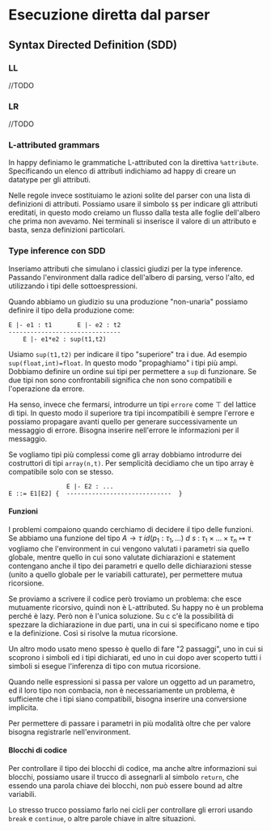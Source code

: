 # Esecuzione diretta dal parser

## Syntax Directed Definition (SDD)

### LL

//TODO

### LR

//TODO

### L-attributed grammars

In happy definiamo le grammatiche L-attributed con la direttiva `%attribute`.
Specificando un elenco di attributi indichiamo ad happy di creare un datatype per gli attributi.

Nelle regole invece sostituiamo le azioni solite del parser con una lista di definizioni di attributi.
Possiamo usare il simbolo `$$` per indicare gli attributi ereditati, in questo modo creiamo un flusso dalla testa alle foglie dell'albero che prima non avevamo. Nei terminali si inserisce il valore di un attributo e basta, senza definizioni particolari.

### Type inference con SDD

Inseriamo attributi che simulano i classici giudizi per la type inference. Passando l'environment dalla radice dell'albero di parsing, verso l'alto, ed utilizzando i tipi delle sottoespressioni.

Quando abbiamo un giudizio su una produzione "non-unaria" possiamo definire il tipo della produzione come:

```
E |- e1 : t1       E |- e2 : t2
-------------------------------
    E |- e1*e2 : sup(t1,t2)
```

Usiamo `sup(t1,t2)` per indicare il tipo "superiore" tra i due. Ad esempio `sup(float,int)=float`. In questo modo "propaghiamo" i tipi più ampi.
Dobbiamo definire un ordine sui tipi per permettere a `sup` di funzionare. Se due tipi non sono confrontabili significa che non sono compatibili e l'operazione da errore.

Ha senso, invece che fermarsi, introdurre un tipi `errore` come $\top$ del lattice di tipi.
In questo modo il superiore tra tipi incompatibili è sempre l'errore e possiamo propagare avanti quello per generare successivamente un messaggio di errore.
Bisogna inserire nell'errore le informazioni per il messaggio.

Se vogliamo tipi più complessi come gli array dobbiamo introdurre dei costruttori di tipi `array(n,t)`. Per semplicità decidiamo che un tipo array è compatibile solo con se stesso.

```
                E |- E2 : ...
E ::= E1[E2] {  -----------------------------  }
```

#### Funzioni

I problemi compaiono quando cerchiamo di decidere il tipo delle funzioni. Se abbiamo una funzione del tipo $A\rightarrow\tau~id(p_1:\tau_1,...)~d~s~:~\tau_1\times...\times\tau_n\mapsto\tau$ vogliamo che l'environment in cui vengono valutati i parametri sia quello globale, mentre quello in cui sono valutate dichiarazioni e statement contengano anche il tipo dei parametri e quello delle dichiarazioni stesse (unito a quello globale per le variabili catturate), per permettere mutua ricorsione.

Se proviamo a scrivere il codice però troviamo un problema: che esce mutuamente ricorsivo, quindi non è L-attributed.
Su happy no è un problema perché è lazy. Però non è l'unica soluzione. Su c c'è la possibilità di spezzare la dichiarazione in due parti, una in cui si specificano nome e tipo e la definizione. Così si risolve la mutua ricorsione.

Un altro modo usato meno spesso è quello di fare "2 passaggi", uno in cui si scoprono i simboli ed i tipi dichiarati, ed uno in cui dopo aver scoperto tutti i simboli si esegue l'inferenza di tipo con mutua ricorsione.

Quando nelle espressioni si passa per valore un oggetto ad un parametro, ed il loro tipo non combacia, non è necessariamente un problema, è sufficiente che i tipi siano compatibili, bisogna inserire una conversione implicita.

Per permettere di passare i parametri in più modalità oltre che per valore bisogna registrarle nell'environment.

#### Blocchi di codice

Per controllare il tipo dei blocchi di codice, ma anche altre informazioni sui blocchi, possiamo usare il trucco di assegnarli al simbolo `return`, che essendo una parola chiave dei blocchi, non può essere bound ad altre variabili.

Lo stresso trucco possiamo farlo nei cicli per controllare gli errori usando `break` e `continue`, o altre parole chiave in altre situazioni.